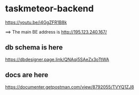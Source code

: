 # taskmeteor-backend


https://youtu.be/i4GgZFR1B8k


==> The main BE address is http://195.123.240.167/


## db schema is here

https://dbdesigner.page.link/QNAqi5SAeZx3oTtWA

## docs are here

https://documenter.getpostman.com/view/8792055/TVYQ1ZJ8